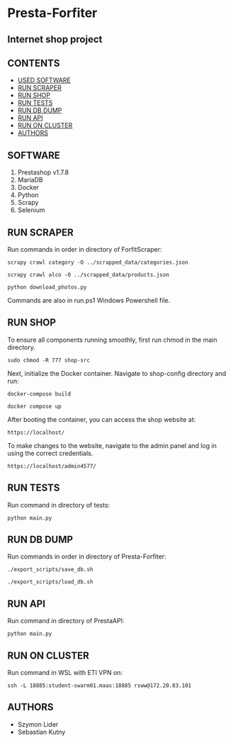 # Presta-Forfiter
## Internet shop project

## CONTENTS

- [USED SOFTWARE](#technologies)
- [RUN SCRAPER](#run-scraper)
- [RUN SHOP](#run-shop)
- [RUN TESTS](#run-tests)
- [RUN DB DUMP](#run-db-dump)
- [RUN API](#run-api)
- [RUN ON CLUSTER](#run-on-cluster)
- [AUTHORS](#authors)

## SOFTWARE

1. Prestashop v1.7.8
2. MariaDB
3. Docker
4. Python
5. Scrapy
6. Selenium

## RUN SCRAPER
Run commands in order in directory of ForfitScraper:

```
scrapy crawl category -O ../scrapped_data/categories.json
```
```
scrapy crawl alco -O ../scrapped_data/products.json
```
```
python download_photos.py
```

Commands are also in run.ps1 Windows Powershell file.

## RUN SHOP
To ensure all components running smoothly, first run chmod in the main directory.
```
sudo chmod -R 777 shop-src
```

Next, initialize the Docker container. Navigate to shop-config directory and run:
```
docker-compose build
```
```
docker compose up
```

After booting the container, you can access the shop website at:
```
https://localhost/
```

To make changes to the website, navigate to the admin panel and log in using the correct credentials.
```
https://localhost/admin4577/
```

## RUN TESTS
Run command in directory of tests:
```
python main.py
```

## RUN DB DUMP
   
Run commands in order in directory of Presta-Forfiter:
```
./export_scripts/save_db.sh
```
```
./export_scripts/load_db.sh
```

## RUN API
Run command in directory of PrestaAPI:
```
python main.py
```

## RUN ON CLUSTER
Run command in WSL with ETI VPN on:
```
ssh -L 18885:student-swarm01.maas:18885 rsww@172.20.83.101
```

## AUTHORS

- Szymon Lider
- Sebastian Kutny
